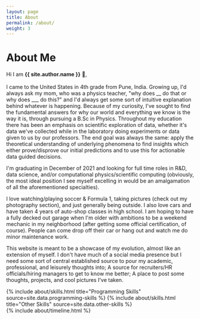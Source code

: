 ```yaml
---
layout: page
title: About
permalink: /about/
weight: 3
---
```


# **About Me**

Hi I am **{{ site.author.name }}** :wave:,<br>
<br>
I came to the United States in 4th grade from Pune, India. Growing up, I'd always ask my mom, who was a physics teacher, "why does __ do that or why does ___ do this?" and I'd always get some sort of intuitive explanation behind whatever is happening. Because of my curiosity, I've sought to find the fundamental answers for why our world and everything we know is the way it is, through pursuing a B.Sc in Physics. Throughout my education there has been an emphasis on scientific exploration of data, whether it's data we've collected while in the laboratory doing experiments or data given to us by our professors. The end goal was always the same: apply the theoretical understanding of underlying phenomena to find insights which either prove/disprove our initial predictions and to use this for actionable data guided decisions.

I'm graduating in December of 2021 and looking for full time roles in R&D, data science, and/or computational physics/scientific computing (obviously, the most ideal position I see myself excelling in would be an amalgamation of all the aforementioned specialties).

I love watching/playing soccer & Formula 1, taking pictures (check out my photography section), and just generally being outside. I also love cars and have taken 4 years of auto-shop classes in high school. I am hoping to have a fully decked out garage when I'm older with ambitions to be a weekend mechanic in my neighborhood (after getting some official certification, of course). People can come drop off their car or hang out and watch me do minor maintenance work.

This website is meant to be a showcase of my evolution, almost like an extension of myself. I don't have much of a social media presence but I need some sort of central established source to pour my academic, professional, and leisurely thoughts into; A source for recruiters/HR officials/hiring managers to get to know me better; A place to post some thoughts, projects, and cool pictures I've taken.

<div class="row">
{% include about/skills.html title="Programming Skills" source=site.data.programming-skills %}
{% include about/skills.html title="Other Skills" source=site.data.other-skills %}
</div>

<div class="row">
{% include about/timeline.html %}
</div>
